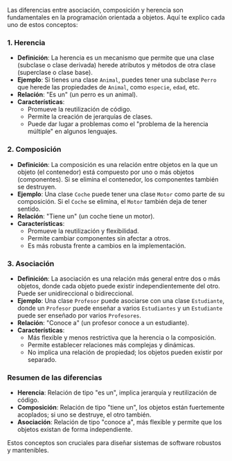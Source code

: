 Las diferencias entre asociación, composición y herencia son fundamentales en la programación orientada a objetos. Aquí te explico cada uno de estos conceptos:

### 1. Herencia
- **Definición**: La herencia es un mecanismo que permite que una clase (subclase o clase derivada) herede atributos y métodos de otra clase (superclase o clase base).
- **Ejemplo**: Si tienes una clase `Animal`, puedes tener una subclase `Perro` que herede las propiedades de `Animal`, como `especie`, `edad`, etc.
- **Relación**: "Es un" (un perro es un animal).
- **Características**:
  - Promueve la reutilización de código.
  - Permite la creación de jerarquías de clases.
  - Puede dar lugar a problemas como el "problema de la herencia múltiple" en algunos lenguajes.

### 2. Composición
- **Definición**: La composición es una relación entre objetos en la que un objeto (el contenedor) está compuesto por uno o más objetos (componentes). Si se elimina el contenedor, los componentes también se destruyen.
- **Ejemplo**: Una clase `Coche` puede tener una clase `Motor` como parte de su composición. Si el `Coche` se elimina, el `Motor` también deja de tener sentido.
- **Relación**: "Tiene un" (un coche tiene un motor).
- **Características**:
  - Promueve la reutilización y flexibilidad.
  - Permite cambiar componentes sin afectar a otros.
  - Es más robusta frente a cambios en la implementación.

### 3. Asociación
- **Definición**: La asociación es una relación más general entre dos o más objetos, donde cada objeto puede existir independientemente del otro. Puede ser unidireccional o bidireccional.
- **Ejemplo**: Una clase `Profesor` puede asociarse con una clase `Estudiante`, donde un `Profesor` puede enseñar a varios `Estudiantes` y un `Estudiante` puede ser enseñado por varios `Profesores`.
- **Relación**: "Conoce a" (un profesor conoce a un estudiante).
- **Características**:
  - Más flexible y menos restrictiva que la herencia o la composición.
  - Permite establecer relaciones más complejas y dinámicas.
  - No implica una relación de propiedad; los objetos pueden existir por separado.

### Resumen de las diferencias
- **Herencia**: Relación de tipo "es un", implica jerarquía y reutilización de código.
- **Composición**: Relación de tipo "tiene un", los objetos están fuertemente acoplados; si uno se destruye, el otro también.
- **Asociación**: Relación de tipo "conoce a", más flexible y permite que los objetos existan de forma independiente.

Estos conceptos son cruciales para diseñar sistemas de software robustos y mantenibles.
